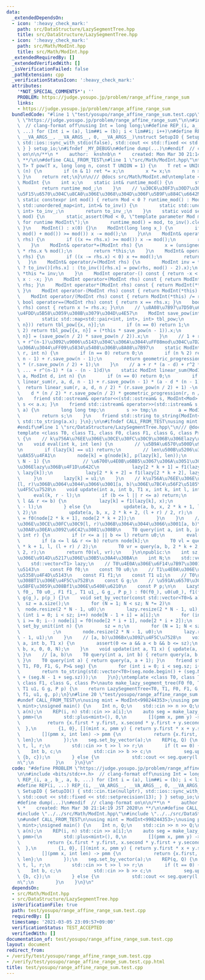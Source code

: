 ```yaml
---
data:
  _extendedDependsOn:
  - icon: ':heavy_check_mark:'
    path: src/DataStructure/LazySegmentTree.hpp
    title: src/DataStructure/LazySegmentTree.hpp
  - icon: ':heavy_check_mark:'
    path: src/Math/ModInt.hpp
    title: src/Math/ModInt.hpp
  _extendedRequiredBy: []
  _extendedVerifiedWith: []
  _isVerificationFailed: false
  _pathExtension: cpp
  _verificationStatusIcon: ':heavy_check_mark:'
  attributes:
    '*NOT_SPECIAL_COMMENTS*': ''
    PROBLEM: https://judge.yosupo.jp/problem/range_affine_range_sum
    links:
    - https://judge.yosupo.jp/problem/range_affine_range_sum
  bundledCode: "#line 1 \"test/yosupo/range_affine_range_sum.test.cpp\"\n#define PROBLEM\
    \ \"https://judge.yosupo.jp/problem/range_affine_range_sum\"\n\n#include <bits/stdc++.h>\
    \  // clang-format off\nusing Int = long long;\n#define REP_(i, a_, b_, a, b,\
    \ ...) for (Int i = (a), lim##i = (b); i < lim##i; i++)\n#define REP(i, ...) REP_(i,\
    \ __VA_ARGS__, __VA_ARGS__, 0, __VA_ARGS__)\nstruct SetupIO { SetupIO() { std::cin.tie(nullptr),\
    \ std::ios::sync_with_stdio(false), std::cout << std::fixed << std::setprecision(13);\
    \ } } setup_io;\n#ifndef _MY_DEBUG\n#define dump(...)\n#endif  // clang-format\
    \ on\n\n/**\n *    author:  knshnb\n *    created: Mon Mar 30 21:14:19 JST 2020\n\
    \ **/\n\n#define CALL_FROM_TEST\n#line 1 \"src/Math/ModInt.hpp\"\ntemplate <class\
    \ T> T pow(T x, long long n, const T UNION = 1) {\n    T ret = UNION;\n    while\
    \ (n) {\n        if (n & 1) ret *= x;\n        x *= x;\n        n >>= 1;\n   \
    \ }\n    return ret;\n}\n\n/// @docs src/Math/ModInt.md\ntemplate <int Mod> struct\
    \ ModInt {\n    int x;\n    static int& runtime_mod() {\n        static int runtime_mod_;\n\
    \        return runtime_mod_;\n    }\n    // \u30C6\u30F3\u30D7\u30EC\u30FC\u30C8\
    \u5F15\u6570\u304C\u8CA0\u306E\u3068\u304D\u306F\u5B9F\u884C\u6642ModInt\n   \
    \ static constexpr int mod() { return Mod < 0 ? runtime_mod() : Mod; }\n    static\
    \ std::unordered_map<int, int>& to_inv() {\n        static std::unordered_map<int,\
    \ int> to_inv_;\n        return to_inv_;\n    }\n    static void set_runtime_mod(int\
    \ mod) {\n        static_assert(Mod < 0, \"template parameter Mod must be negative\
    \ for runtime ModInt\");\n        runtime_mod() = mod, to_inv().clear();\n   \
    \ }\n    ModInt() : x(0) {}\n    ModInt(long long x_) {\n        if ((x = x_ %\
    \ mod() + mod()) >= mod()) x -= mod();\n    }\n\n    ModInt& operator+=(ModInt\
    \ rhs) {\n        if ((x += rhs.x) >= mod()) x -= mod();\n        return *this;\n\
    \    }\n    ModInt& operator*=(ModInt rhs) {\n        x = (unsigned long long)x\
    \ * rhs.x % mod();\n        return *this;\n    }\n    ModInt& operator-=(ModInt\
    \ rhs) {\n        if ((x -= rhs.x) < 0) x += mod();\n        return *this;\n \
    \   }\n    ModInt& operator/=(ModInt rhs) {\n        ModInt inv = to_inv().count(rhs.x)\
    \ ? to_inv()[rhs.x] : (to_inv()[rhs.x] = pow(rhs, mod() - 2).x);\n        return\
    \ *this *= inv;\n    }\n    ModInt operator-() const { return -x < 0 ? mod() -\
    \ x : -x; }\n    ModInt operator+(ModInt rhs) const { return ModInt(*this) +=\
    \ rhs; }\n    ModInt operator*(ModInt rhs) const { return ModInt(*this) *= rhs;\
    \ }\n    ModInt operator-(ModInt rhs) const { return ModInt(*this) -= rhs; }\n\
    \    ModInt operator/(ModInt rhs) const { return ModInt(*this) /= rhs; }\n   \
    \ bool operator==(ModInt rhs) const { return x == rhs.x; }\n    bool operator!=(ModInt\
    \ rhs) const { return x != rhs.x; }\n\n    // \u8A08\u7B97\u7D50\u679C\u3092map\u306B\
    \u4FDD\u5B58\u3059\u308B\u3079\u304D\u4E57\n    ModInt save_pow(int n) const {\n\
    \        static std::map<std::pair<int, int>, int> tbl_pow;\n        if (tbl_pow.count({x,\
    \ n})) return tbl_pow[{x, n}];\n        if (n == 0) return 1;\n        if (n %\
    \ 2) return tbl_pow[{x, n}] = (*this * save_pow(n - 1)).x;\n        return tbl_pow[{x,\
    \ n}] = (save_pow(n / 2) * save_pow(n / 2)).x;\n    }\n    // 1 + r + r^2 + ...\
    \ + r^(n-1)\u3092\u9006\u5143\u304C\u306A\u3044\uFF08mod\u304C\u7D20\u6570\u3067\
    \u306A\u3044\uFF09\u5834\u5408\u306B\u8A08\u7B97\n    static ModInt geometric_progression(ModInt\
    \ r, int n) {\n        if (n == 0) return 0;\n        if (n % 2) return geometric_progression(r,\
    \ n - 1) + r.save_pow(n - 1);\n        return geometric_progression(r, n / 2)\
    \ * (r.save_pow(n / 2) + 1);\n    }\n    // a + r * (a - d) + r^2 * (a - 2d) +\
    \ ... + r^(n-1) * (a - (n - 1)d)\n    static ModInt linear_sum(ModInt r, ModInt\
    \ a, ModInt d, int n) {\n        if (n == 0) return 0;\n        if (n % 2) return\
    \ linear_sum(r, a, d, n - 1) + r.save_pow(n - 1) * (a - d * (n - 1));\n      \
    \  return linear_sum(r, a, d, n / 2) * (r.save_pow(n / 2) + 1) -\n           \
    \    d * (n / 2) * r.save_pow(n / 2) * geometric_progression(r, n / 2);\n    }\n\
    \n    friend std::ostream& operator<<(std::ostream& s, ModInt<Mod> a) { return\
    \ s << a.x; }\n    friend std::istream& operator>>(std::istream& s, ModInt<Mod>&\
    \ a) {\n        long long tmp;\n        s >> tmp;\n        a = ModInt<Mod>(tmp);\n\
    \        return s;\n    }\n    friend std::string to_string(ModInt<Mod> a) { return\
    \ std::to_string(a.x); }\n};\n\n#ifndef CALL_FROM_TEST\nusing mint = ModInt<1000000007>;\n\
    #endif\n#line 1 \"src/DataStructure/LazySegmentTree.hpp\"\n/// @docs src/DataStructure/LazySegmentTree.md\n\
    template <class T0, class T1, class F0, class F1, class G, class P> class LazySegmentTree\
    \ {\n    // k\u756A\u76EE\u306E\u30CE\u30FC\u30C9\u306B\u306Elazy\u3092\u4F1D\u642C\
    \n    void eval(int k, int len) {\n        // \u5B9A\u6570\u500D\u9AD8\u901F\u5316\
    \n        if (lazy[k] == u1) return;\n        // len\u500B\u5206\u306Elazy[k]\u3092\
    \u8A55\u4FA1\n        node[k] = g(node[k], p(lazy[k], len));\n        if (k <\
    \ N - 1) {\n            // \u6700\u4E0B\u6BB5\u3067\u306A\u3051\u308C\u3070\u4E0B\
    \u306Elazy\u306B\u4F1D\u642C\n            lazy[2 * k + 1] = f1(lazy[2 * k + 1],\
    \ lazy[k]);\n            lazy[2 * k + 2] = f1(lazy[2 * k + 2], lazy[k]);\n   \
    \     }\n        lazy[k] = u1;\n    }\n    // k\u756A\u76EE\u306E\u30CE\u30FC\u30C9\
    [l, r)\u306B\u3064\u3044\u3066\u3001[a, b)\u306E\u7BC4\u56F2\u5185\u306Bx\u3092\
    \u4F5C\u7528\n    void update(int a, int b, T1 x, int k, int l, int r) {\n   \
    \     eval(k, r - l);\n        if (b <= l || r <= a) return;\n        if (a <=\
    \ l && r <= b) {\n            lazy[k] = f1(lazy[k], x);\n            eval(k, r\
    \ - l);\n        } else {\n            update(a, b, x, 2 * k + 1, l, (l + r) /\
    \ 2);\n            update(a, b, x, 2 * k + 2, (l + r) / 2, r);\n            node[k]\
    \ = f0(node[2 * k + 1], node[2 * k + 2]);\n        }\n    }\n    // k\u756A\u76EE\
    \u306E\u30CE\u30FC\u30C9[l, r)\u306B\u3064\u3044\u3066\u3001[a, b)\u306E\u30AF\
    \u30A8\u30EA\u3092\u6C42\u3081\u308B\n    T0 query(int a, int b, int k, int l,\
    \ int r) {\n        if (r <= a || b <= l) return u0;\n        eval(k, r - l);\n\
    \        if (a <= l && r <= b) return node[k];\n        T0 vl = query(a, b, 2\
    \ * k + 1, l, (l + r) / 2);\n        T0 vr = query(a, b, 2 * k + 2, (l + r) /\
    \ 2, r);\n        return f0(vl, vr);\n    }\n\npublic:\n    int sz;  // \u5143\
    \u306E\u914D\u5217\u306E\u30B5\u30A4\u30BA\n    int N;\n    std::vector<T0> node;\n\
    \    std::vector<T1> lazy;\n    // T0\u4E0A\u306E\u6F14\u7B97\u3001\u5358\u4F4D\
    \u5143\n    const F0 f0;\n    const T0 u0;\n    // T1\u4E0A\u306E\u6F14\u7B97\u3001\
    \u5358\u4F4D\u5143\n    const F1 f1;\n    const T1 u1;\n    // T0\u306B\u5BFE\u3059\
    \u308BT1\u306E\u4F5C\u7528\n    const G g;\n    // \u591A\u6570\u306Et1(T1)\u306B\
    \u5BFE\u3059\u308Bf1\u306E\u5408\u6210\n    const P p;\n\n    LazySegmentTree(F0\
    \ f0_, T0 u0_, F1 f1_, T1 u1_, G g_, P p_) : f0(f0_), u0(u0_), f1(f1_), u1(u1_),\
    \ g(g_), p(p_) {}\n    void set_by_vector(const std::vector<T0>& a) {\n      \
    \  sz = a.size();\n        for (N = 1; N < sz; N *= 2)\n            ;\n      \
    \  node.resize(2 * N - 1, u0);\n        lazy.resize(2 * N - 1, u1);\n        for\
    \ (int i = 0; i < sz; i++) node[N - 1 + i] = a[i];\n        for (int i = N - 2;\
    \ i >= 0; i--) node[i] = f0(node[2 * i + 1], node[2 * i + 2]);\n    }\n    void\
    \ set_by_unit(int n) {\n        sz = n;\n        for (N = 1; N < sz; N *= 2)\n\
    \            ;\n        node.resize(2 * N - 1, u0);\n        lazy.resize(2 * N\
    \ - 1, u1);\n    }\n    // [a, b)\u306Bx\u3092\u4F5C\u7528\n    void update(int\
    \ a, int b, T1 x) {\n        assert(0 <= a && a < b && b <= sz);\n        update(a,\
    \ b, x, 0, 0, N);\n    }\n    void update(int a, T1 x) { update(a, a + 1, x);\
    \ }\n    // [a, b)\n    T0 query(int a, int b) { return query(a, b, 0, 0, N);\
    \ }\n    T0 query(int a) { return query(a, a + 1); }\n    friend std::string to_string(LazySegmentTree<T0,\
    \ T1, F0, F1, G, P>& seg) {\n        for (int i = 0; i < seg.sz; i++) seg.query(i);\n\
    \        return to_string(std::vector<T0>(seg.node.begin() + (seg.N - 1), seg.node.begin()\
    \ + (seg.N - 1 + seg.sz)));\n    }\n};\ntemplate <class T0, class T1, class F0,\
    \ class F1, class G, class P>\nauto make_lazy_segment_tree(F0 f0, T0 u0, F1 f1,\
    \ T1 u1, G g, P p) {\n    return LazySegmentTree<T0, T1, F0, F1, G, P>(f0, u0,\
    \ f1, u1, g, p);\n}\n#line 20 \"test/yosupo/range_affine_range_sum.test.cpp\"\n\
    #undef CALL_FROM_TEST\n\nusing mint = ModInt<998244353>;\nusing pmm = std::pair<mint,\
    \ mint>;\nsigned main() {\n    Int n, Q;\n    std::cin >> n >> Q;\n    std::vector<mint>\
    \ a(n);\n    REP(i, n) std::cin >> a[i];\n    auto seg = make_lazy_segment_tree<mint,\
    \ pmm>(\n        std::plus<mint>(), 0,\n        [](pmm x, pmm y) -> pmm {\n  \
    \          return {x.first * y.first, x.second * y.first + y.second};\n      \
    \  },\n        {1, 0}, [](mint x, pmm y) { return y.first * x + y.second; },\n\
    \        [](pmm x, int len) -> pmm {\n            return {x.first, x.second *\
    \ len};\n        });\n    seg.set_by_vector(a);\n    REP(q, Q) {\n        Int\
    \ t, l, r;\n        std::cin >> t >> l >> r;\n        if (t == 0) {\n        \
    \    Int b, c;\n            std::cin >> b >> c;\n            seg.update(l, r,\
    \ {b, c});\n        } else {\n            std::cout << seg.query(l, r) << \"\\\
    n\";\n        }\n    }\n}\n"
  code: "#define PROBLEM \"https://judge.yosupo.jp/problem/range_affine_range_sum\"\
    \n\n#include <bits/stdc++.h>  // clang-format off\nusing Int = long long;\n#define\
    \ REP_(i, a_, b_, a, b, ...) for (Int i = (a), lim##i = (b); i < lim##i; i++)\n\
    #define REP(i, ...) REP_(i, __VA_ARGS__, __VA_ARGS__, 0, __VA_ARGS__)\nstruct\
    \ SetupIO { SetupIO() { std::cin.tie(nullptr), std::ios::sync_with_stdio(false),\
    \ std::cout << std::fixed << std::setprecision(13); } } setup_io;\n#ifndef _MY_DEBUG\n\
    #define dump(...)\n#endif  // clang-format on\n\n/**\n *    author:  knshnb\n\
    \ *    created: Mon Mar 30 21:14:19 JST 2020\n **/\n\n#define CALL_FROM_TEST\n\
    #include \"../../src/Math/ModInt.hpp\"\n#include \"../../src/DataStructure/LazySegmentTree.hpp\"\
    \n#undef CALL_FROM_TEST\n\nusing mint = ModInt<998244353>;\nusing pmm = std::pair<mint,\
    \ mint>;\nsigned main() {\n    Int n, Q;\n    std::cin >> n >> Q;\n    std::vector<mint>\
    \ a(n);\n    REP(i, n) std::cin >> a[i];\n    auto seg = make_lazy_segment_tree<mint,\
    \ pmm>(\n        std::plus<mint>(), 0,\n        [](pmm x, pmm y) -> pmm {\n  \
    \          return {x.first * y.first, x.second * y.first + y.second};\n      \
    \  },\n        {1, 0}, [](mint x, pmm y) { return y.first * x + y.second; },\n\
    \        [](pmm x, int len) -> pmm {\n            return {x.first, x.second *\
    \ len};\n        });\n    seg.set_by_vector(a);\n    REP(q, Q) {\n        Int\
    \ t, l, r;\n        std::cin >> t >> l >> r;\n        if (t == 0) {\n        \
    \    Int b, c;\n            std::cin >> b >> c;\n            seg.update(l, r,\
    \ {b, c});\n        } else {\n            std::cout << seg.query(l, r) << \"\\\
    n\";\n        }\n    }\n}\n"
  dependsOn:
  - src/Math/ModInt.hpp
  - src/DataStructure/LazySegmentTree.hpp
  isVerificationFile: true
  path: test/yosupo/range_affine_range_sum.test.cpp
  requiredBy: []
  timestamp: '2021-03-05 23:09:57+09:00'
  verificationStatus: TEST_ACCEPTED
  verifiedWith: []
documentation_of: test/yosupo/range_affine_range_sum.test.cpp
layout: document
redirect_from:
- /verify/test/yosupo/range_affine_range_sum.test.cpp
- /verify/test/yosupo/range_affine_range_sum.test.cpp.html
title: test/yosupo/range_affine_range_sum.test.cpp
---
```

